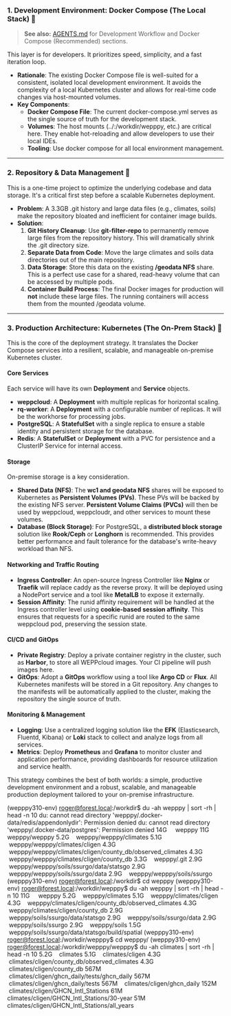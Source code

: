 ### **1\. Development Environment: Docker Compose (The Local Stack) 🐳**

> **See also:** [AGENTS.md](../../AGENTS.md) for Development Workflow and Docker Compose (Recommended) sections.

This layer is for developers. It prioritizes speed, simplicity, and a fast iteration loop.

* **Rationale**: The existing Docker Compose file is well-suited for a consistent, isolated local development environment. It avoids the complexity of a local Kubernetes cluster and allows for real-time code changes via host-mounted volumes.  
* **Key Components**:  
  * **Docker Compose File**: The current docker-compose.yml serves as the single source of truth for the development stack.  
  * **Volumes**: The host mounts (../:/workdir/wepppy, etc.) are critical here. They enable hot-reloading and allow developers to use their local IDEs.  
  * **Tooling**: Use docker compose for all local environment management.

---

### **2\. Repository & Data Management 🧹**

This is a one-time project to optimize the underlying codebase and data storage. It's a critical first step before a scalable Kubernetes deployment.

* **Problem**: A 3.3GB .git history and large data files (e.g., climates, soils) make the repository bloated and inefficient for container image builds.  
* **Solution**:  
  1. **Git History Cleanup**: Use **git-filter-repo** to permanently remove large files from the repository history. This will dramatically shrink the .git directory size.  
  2. **Separate Data from Code**: Move the large climates and soils data directories out of the main repository.  
  3. **Data Storage**: Store this data on the existing **/geodata NFS** share. This is a perfect use case for a shared, read-heavy volume that can be accessed by multiple pods.  
  4. **Container Build Process**: The final Docker images for production will **not** include these large files. The running containers will access them from the mounted /geodata volume.

---

### **3\. Production Architecture: Kubernetes (The On-Prem Stack) 🚀**

This is the core of the deployment strategy. It translates the Docker Compose services into a resilient, scalable, and manageable on-premise Kubernetes cluster.

#### **Core Services**

Each service will have its own **Deployment** and **Service** objects.

* **weppcloud**: A **Deployment** with multiple replicas for horizontal scaling.  
* **rq-worker**: A **Deployment** with a configurable number of replicas. It will be the workhorse for processing jobs.  
* **PostgreSQL**: A **StatefulSet** with a single replica to ensure a stable identity and persistent storage for the database.  
* **Redis**: A **StatefulSet** or **Deployment** with a PVC for persistence and a ClusterIP Service for internal access.

#### **Storage**

On-premise storage is a key consideration.

* **Shared Data (NFS)**: The **wc1 and geodata NFS** shares will be exposed to Kubernetes as **Persistent Volumes (PVs)**. These PVs will be backed by the existing NFS server. **Persistent Volume Claims (PVCs)** will then be used by weppcloud, weppcloudr, and other services to mount these volumes.  
* **Database (Block Storage)**: For PostgreSQL, a **distributed block storage** solution like **Rook/Ceph** or **Longhorn** is recommended. This provides better performance and fault tolerance for the database's write-heavy workload than NFS.

#### **Networking and Traffic Routing**

* **Ingress Controller**: An open-source Ingress Controller like **Nginx** or **Traefik** will replace caddy as the reverse proxy. It will be deployed using a NodePort service and a tool like **MetalLB** to expose it externally.  
* **Session Affinity**: The runid affinity requirement will be handled at the Ingress controller level using **cookie-based session affinity**. This ensures that requests for a specific runid are routed to the same weppcloud pod, preserving the session state.

#### **CI/CD and GitOps**

* **Private Registry**: Deploy a private container registry in the cluster, such as **Harbor**, to store all WEPPcloud images. Your CI pipeline will push images here.  
* **GitOps**: Adopt a **GitOps** workflow using a tool like **Argo CD** or **Flux**. All Kubernetes manifests will be stored in a Git repository. Any changes to the manifests will be automatically applied to the cluster, making the repository the single source of truth.

#### **Monitoring & Management**

* **Logging**: Use a centralized logging solution like the **EFK** (Elasticsearch, Fluentd, Kibana) or **Loki** stack to collect and analyze logs from all services.  
* **Metrics**: Deploy **Prometheus** and **Grafana** to monitor cluster and application performance, providing dashboards for resource utilization and service health.

This strategy combines the best of both worlds: a simple, productive development environment and a robust, scalable, and manageable production deployment tailored to your on-premise infrastructure.

(wepppy310-env) roger@forest.local:/workdir$ du -ah wepppy | sort -rh | head -n 10
du: cannot read directory 'wepppy/.docker-data/redis/appendonlydir': Permission denied
du: cannot read directory 'wepppy/.docker-data/postgres': Permission denied
14G     wepppy
11G     wepppy/wepppy
5.2G    wepppy/wepppy/climates
5.1G    wepppy/wepppy/climates/cligen
4.3G    wepppy/wepppy/climates/cligen/county_db/observed_climates
4.3G    wepppy/wepppy/climates/cligen/county_db
3.3G    wepppy/.git
2.9G    wepppy/wepppy/soils/ssurgo/data/statsgo
2.9G    wepppy/wepppy/soils/ssurgo/data
2.9G    wepppy/wepppy/soils/ssurgo
(wepppy310-env) roger@forest.local:/workdir$ cd wepppy
(wepppy310-env) roger@forest.local:/workdir/wepppy$ du -ah wepppy | sort -rh | head -n 10
11G     wepppy
5.2G    wepppy/climates
5.1G    wepppy/climates/cligen
4.3G    wepppy/climates/cligen/county_db/observed_climates
4.3G    wepppy/climates/cligen/county_db
2.9G    wepppy/soils/ssurgo/data/statsgo
2.9G    wepppy/soils/ssurgo/data
2.9G    wepppy/soils/ssurgo
2.9G    wepppy/soils
1.5G    wepppy/soils/ssurgo/data/statsgo/build/spatial
(wepppy310-env) roger@forest.local:/workdir/wepppy$ cd wepppy/
(wepppy310-env) roger@forest.local:/workdir/wepppy/wepppy$ du -ah climates | sort -rh | head -n 10
5.2G    climates
5.1G    climates/cligen
4.3G    climates/cligen/county_db/observed_climates
4.3G    climates/cligen/county_db
567M    climates/cligen/ghcn_daily/tests/ghcn_daily
567M    climates/cligen/ghcn_daily/tests
567M    climates/cligen/ghcn_daily
152M    climates/cligen/GHCN_Intl_Stations
61M     climates/cligen/GHCN_Intl_Stations/30-year
51M     climates/cligen/GHCN_Intl_Stations/all_years